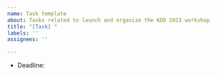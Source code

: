 ```yaml
---
name: Task template
about: Tasks related to launch and organize the KDD 2023 workshop
title: "[Task] "
labels: ''
assignees: ''

---
```


* Deadline:

